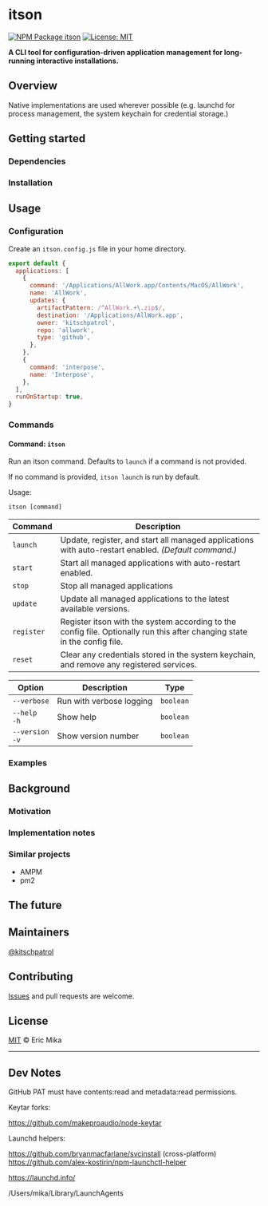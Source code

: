 <!--+ Warning: Content inside HTML comment blocks was generated by mdat and may be overwritten. +-->

# itson

<!-- badges -->

[![NPM Package itson](https://img.shields.io/npm/v/itson.svg)](https://npmjs.com/package/itson)
[![License: MIT](https://img.shields.io/badge/License-MIT-yellow.svg)](https://opensource.org/licenses/MIT)

<!-- /badges -->

<!-- short-description -->

**A CLI tool for configuration-driven application management for long-running interactive installations.**

<!-- /short-description -->

## Overview

Native implementations are used wherever possible (e.g. launchd for process management, the system keychain for credential storage.)

## Getting started

### Dependencies

### Installation

## Usage

### Configuration

Create an `itson.config.js` file in your home directory.

```js
export default {
  applications: [
    {
      command: '/Applications/AllWork.app/Contents/MacOS/AllWork',
      name: 'AllWork',
      updates: {
        artifactPattern: /^AllWork.+\.zip$/,
        destination: '/Applications/AllWork.app',
        owner: 'kitschpatrol',
        repo: 'allwork',
        type: 'github',
      },
    },
    {
      command: 'interpose',
      name: 'Interpose',
    },
  ],
  runOnStartup: true,
}
```

### Commands

<!-- cli-help {depth: 1} -->

#### Command: `itson`

Run an itson command. Defaults to `launch` if a command is not provided.

If no command is provided, `itson launch` is run by default.

Usage:

```txt
itson [command]
```

| Command    | Description                                                                                                               |
| ---------- | ------------------------------------------------------------------------------------------------------------------------- |
| `launch`   | Update, register, and start all managed applications with auto-restart enabled. _(Default command.)_                      |
| `start`    | Start all managed applications with auto-restart enabled.                                                                 |
| `stop`     | Stop all managed applications                                                                                             |
| `update`   | Update all managed applications to the latest available versions.                                                         |
| `register` | Register itson with the system according to the config file. Optionally run this after changing state in the config file. |
| `reset`    | Clear any credentials stored in the system keychain, and remove any registered services.                                  |

| Option              | Description              | Type      |
| ------------------- | ------------------------ | --------- |
| `--verbose`         | Run with verbose logging | `boolean` |
| `--help`<br>`-h`    | Show help                | `boolean` |
| `--version`<br>`-v` | Show version number      | `boolean` |

<!-- /cli-help -->

### Examples

## Background

### Motivation

### Implementation notes

### Similar projects

- AMPM
- pm2

## The future

## Maintainers

[@kitschpatrol](https://github.com/kitschpatrol)

<!-- contributing -->

## Contributing

[Issues](https://github.com/kitschpatrol/itson/issues) and pull requests are welcome.

<!-- /contributing -->

<!-- license -->

## License

[MIT](license.txt) © Eric Mika

<!-- /license -->

---

## Dev Notes

GitHub PAT must have contents:read and metadata:read permissions.

Keytar forks:

<https://github.com/makeproaudio/node-keytar>

Launchd helpers:

<https://github.com/bryanmacfarlane/svcinstall> (cross-platform)
<https://github.com/alex-kostirin/npm-launchctl-helper>

https://launchd.info/

/Users/mika/Library/LaunchAgents
